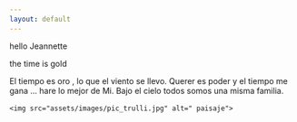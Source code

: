 ```yaml
---
layout: default
---
```

hello  Jeannette 

the time is gold

<p> El tiempo es oro , lo que el viento se llevo. Querer es poder y el tiempo me gana ... hare lo mejor de Mi. Bajo el cielo todos somos una misma familia.</p>

    <img src="assets/images/pic_trulli.jpg" alt=" paisaje">
